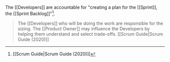 The [[Developers]] are accountable for  "creating a plan for the [[Sprint]], the [[Sprint Backlog]]"[^scrum-guide-2020].

> The [[Developers]] who will be doing the work are responsible for the sizing. The [[Product Owner]] may influence the Developers by helping them understand and select trade-offs.
> [[Scrum Guide|Scrum Guide (2020)]]

[^scrum-guide-2020]: [[Scrum Guide|Scrum Guide (2020)]]
